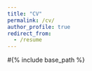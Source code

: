 ```yaml
---
title: "CV"
permalink: /cv/
author_profile: true
redirect_from:
  - /resume
---
```


#{% include base_path %}



<object data="../files/paper1.pdf" width="1000" height="1000" type='application/pdf'></object>

